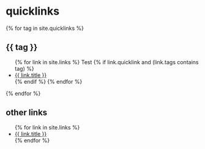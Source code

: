 # quicklinks

{% for tag in site.quicklinks %}
  <h2>{{ tag }}</h2>
  <ul>
  {% for link in site.links %}
    Test
    {% if link.quicklink and (link.tags contains tag) %}
      <li>
        <a href="{{ link.weburl }}">{{ link.title }}</a>
      </li>   
    {% endif %}
  {% endfor %}
  </ul>
{% endfor %}

## other links

<ul>
{% for link in site.links %}
<li>
  <a href="{{ link.weburl }}">{{ link.title }}</a>
</li>
{% endfor %}
</ul>
